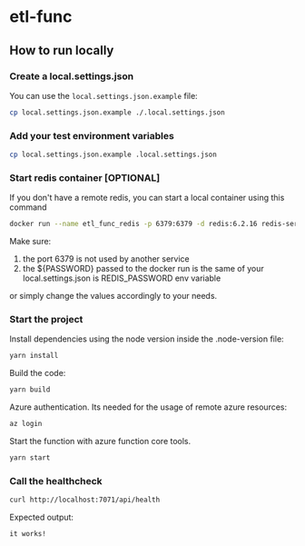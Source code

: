 # etl-func

## How to run locally

### Create a local.settings.json

You can use the `local.settings.json.example` file:

```bash
cp local.settings.json.example ./.local.settings.json
```

### Add your test environment variables

```bash
cp local.settings.json.example .local.settings.json
```

### Start redis container [OPTIONAL]

If you don't have a remote redis, you can start a local container using this command

```bash
docker run --name etl_func_redis -p 6379:6379 -d redis:6.2.16 redis-server --appendonly yes --requirepass "${PASSWORD}"
```

Make sure:

1. the port 6379 is not used by another service
2. the ${PASSWORD} passed to the docker run is the same of your local.settings.json is REDIS_PASSWORD env variable

or simply change the values accordingly to your needs.

### Start the project

Install dependencies using the node version inside the .node-version file:

```bash
yarn install
```

Build the code:

```bash
yarn build
```

Azure authentication. Its needed for the usage of remote azure resources:

```bash
az login
```

Start the function with azure function core tools.

```bash
yarn start
```

### Call the healthcheck

```bash
curl http://localhost:7071/api/health
```

Expected output:

```bash
it works!
```
